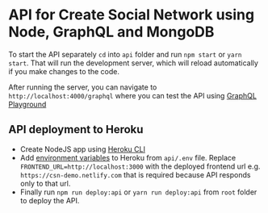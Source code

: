 # API for Create Social Network using Node, GraphQL and MongoDB

To start the API separately `cd` into `api` folder and run `npm start` or `yarn start`. That will run the development server, which will reload automatically if you make changes to the code.

After running the server, you can navigate to `http://localhost:4000/graphql` where you can test the API using [GraphQL Playground](https://www.apollographql.com/docs/apollo-server/testing/graphql-playground/)

## API deployment to Heroku

- Create NodeJS app using [Heroku CLI](https://devcenter.heroku.com/articles/getting-started-with-nodejs)
- Add [environment variables](https://devcenter.heroku.com/articles/config-vars) to Heroku from `api/.env` file.
  Replace `FRONTEND_URL=http://localhost:3000` with the deployed frontend url e.g. `https://csn-demo.netlify.com` that is required because API responds only to that url.
- Finally run `npm run deploy:api` or `yarn run deploy:api` from `root` folder to deploy the API.
